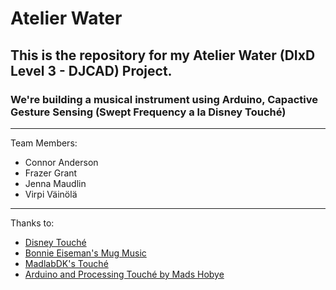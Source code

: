 # Atelier Water #

## This is the repository for my Atelier Water (DIxD Level 3 - DJCAD) Project. ##
### We're building a musical instrument using Arduino, Capactive Gesture Sensing (Swept Frequency a la Disney Touché) ###
- - - - 
Team Members:
* Connor Anderson
* Frazer Grant
* Jenna Maudlin
* Virpi Väinölä
- - - - 
Thanks to:
* [Disney Touché](https://www.disneyresearch.com/publication/touche-enhancing-touch-interaction-on-humans-screens-liquids-and-everyday-objects/)
* [Bonnie Eiseman's Mug Music](http://blog.bonnieeisenman.com/projects/mug-music/)
* [MadlabDK's Touché](https://github.com/madlabdk/touche)
* [Arduino and Processing Touché by Mads Hobye](http://www.instructables.com/id/Touche-for-Arduino-Advanced-touch-sensing/)

